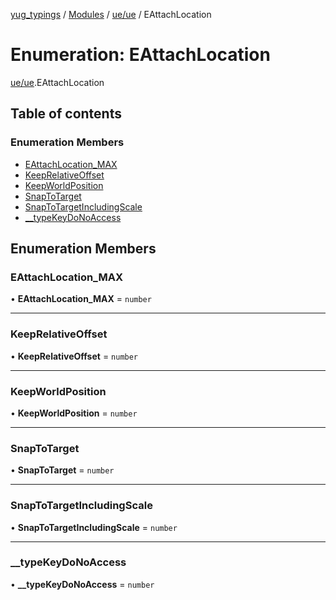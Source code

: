 [yug_typings](../README.md) / [Modules](../modules.md) / [ue/ue](../modules/ue_ue.md) / EAttachLocation

# Enumeration: EAttachLocation

[ue/ue](../modules/ue_ue.md).EAttachLocation

## Table of contents

### Enumeration Members

- [EAttachLocation\_MAX](ue_ue.EAttachLocation.md#eattachlocation_max)
- [KeepRelativeOffset](ue_ue.EAttachLocation.md#keeprelativeoffset)
- [KeepWorldPosition](ue_ue.EAttachLocation.md#keepworldposition)
- [SnapToTarget](ue_ue.EAttachLocation.md#snaptotarget)
- [SnapToTargetIncludingScale](ue_ue.EAttachLocation.md#snaptotargetincludingscale)
- [\_\_typeKeyDoNoAccess](ue_ue.EAttachLocation.md#__typekeydonoaccess)

## Enumeration Members

### EAttachLocation\_MAX

• **EAttachLocation\_MAX** = `number`

___

### KeepRelativeOffset

• **KeepRelativeOffset** = `number`

___

### KeepWorldPosition

• **KeepWorldPosition** = `number`

___

### SnapToTarget

• **SnapToTarget** = `number`

___

### SnapToTargetIncludingScale

• **SnapToTargetIncludingScale** = `number`

___

### \_\_typeKeyDoNoAccess

• **\_\_typeKeyDoNoAccess** = `number`
